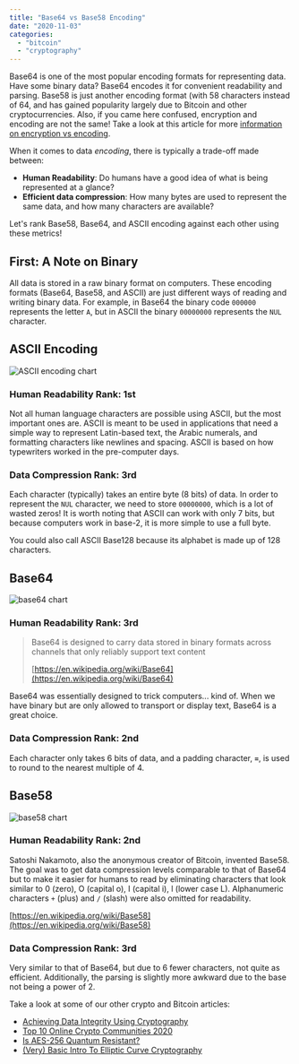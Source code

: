 ```yaml
---
title: "Base64 vs Base58 Encoding"
date: "2020-11-03"
categories: 
  - "bitcoin"
  - "cryptography"
---
```


Base64 is one of the most popular encoding formats for representing data. Have some binary data? Base64 encodes it for convenient readability and parsing. Base58 is just another encoding format (with 58 characters instead of 64, and has gained popularity largely due to Bitcoin and other cryptocurrencies. Also, if you came here confused, encryption and encoding are not the same! Take a look at this article for more [information on encryption vs encoding](https://qvault.io/2019/08/14/stop-with-the-obfuscation-encoding-and-encryption-are-not-the-same/).

When it comes to data _encoding_, there is typically a trade-off made between:

- **Human Readability**: Do humans have a good idea of what is being represented at a glance?
- **Efficient data compression**: How many bytes are used to represent the same data, and how many characters are available?

Let's rank Base58, Base64, and ASCII encoding against each other using these metrics!

## First: A Note on Binary

All data is stored in a raw binary format on computers. These encoding formats (Base64, Base58, and ASCII) are just different ways of reading and writing binary data. For example, in Base64 the binary code `000000` represents the letter `A`, but in ASCII the binary `00000000` represents the `NUL` character.

## ASCII Encoding

![ASCII encoding chart ](/img/Screen-Shot-2020-03-02-at-11.32.00-AM-1024x678.png)

### Human Readability Rank: 1st

Not all human language characters are possible using ASCII, but the most important ones are. ASCII is meant to be used in applications that need a simple way to represent Latin-based text, the Arabic numerals, and formatting characters like newlines and spacing. ASCII is based on how typewriters worked in the pre-computer days.

### Data Compression Rank: 3rd

Each character (typically) takes an entire byte (8 bits) of data. In order to represent the `NUL` character, we need to store `00000000`, which is a lot of wasted zeros! It is worth noting that ASCII can work with only 7 bits, but because computers work in base-2, it is more simple to use a full byte.

You could also call ASCII Base128 because its alphabet is made up of 128 characters.

## Base64

![base64 chart](/img/Screen-Shot-2020-03-02-at-11.31.40-AM-1024x773.png)

### Human Readability Rank: 3rd

> Base64 is designed to carry data stored in binary formats across channels that only reliably support text content
> 
> [https://en.wikipedia.org/wiki/Base64](https://en.wikipedia.org/wiki/Base64)

Base64 was essentially designed to trick computers... kind of. When we have binary but are only allowed to transport or display text, Base64 is a great choice.

### Data Compression Rank: 2nd

Each character only takes 6 bits of data, and a padding character, **`=`**, is used to round to the nearest multiple of 4.

## Base58

![base58 chart](/img/Screen-Shot-2020-03-02-at-11.32.34-AM-1024x877.png)

### Human Readability Rank: 2nd

Satoshi Nakamoto, also the anonymous creator of Bitcoin, invented Base58. The goal was to get data compression levels comparable to that of Base64 but to make it easier for humans to read by eliminating characters that look similar to 0 (zero), O (capital o), I (capital i), l (lower case L). Alphanumeric characters `+` (plus) and `/` (slash) were also omitted for readability.

[https://en.wikipedia.org/wiki/Base58](https://en.wikipedia.org/wiki/Base58)

### Data Compression Rank: 3rd

Very similar to that of Base64, but due to 6 fewer characters, not quite as efficient. Additionally, the parsing is slightly more awkward due to the base not being a power of 2.

Take a look at some of our other crypto and Bitcoin articles:

- [Achieving Data Integrity Using Cryptography](https://qvault.io/2020/05/04/achieving-data-integrity-using-cryptography/)
- [Top 10 Online Crypto Communities 2020](https://qvault.io/2020/01/08/top-10-online-crypto-communities-2020/)
- [Is AES-256 Quantum Resistant?](https://qvault.io/2019/07/09/is-aes-256-quantum-resistant/)
- [(Very) Basic Intro To Elliptic Curve Cryptography](https://qvault.io/2019/12/31/very-basic-intro-to-elliptic-curve-cryptography/)

